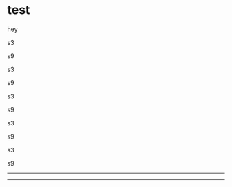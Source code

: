 [comment]: MENU (zz)
# test
hey

[comment]: BOTTOM  (zz)
<div class="w3-container w3-bottom">
    <div class="w3-row recent-last">
        <div class="w3-col s3 w3-green recent-word">
            <p>s3</p>
        </div>
        <div class="w3-col s9 w3-dark-grey recent-definition">
            <p>s9</p>
        </div>
    </div>
    <div class="w3-row">
        <div class="w3-col s3 w3-green recent-word">
            <p>s3</p>
        </div>
        <div class="w3-col s9 w3-dark-grey recent-definition">
            <p>s9</p>
        </div>
    </div>
    <div class="w3-row">
        <div class="w3-col s3 w3-green recent-word">
            <p>s3</p>
        </div>
        <div class="w3-col s9 w3-dark-grey recent-definition">
            <p>s9</p>
        </div>
    </div>
    <div class="w3-row">
        <div class="w3-col s3 w3-green recent-word">
            <p>s3</p>
        </div>
        <div class="w3-col s9 w3-dark-grey recent-definition">
            <p>s9</p>
        </div>
    </div>
    <div class="w3-row">
        <div class="w3-col s3 w3-green recent-word">
            <p>s3</p>
        </div>
        <div class="w3-col s9 w3-dark-grey recent-definition">
            <p>s9</p>
        </div>
    </div>
</div>

[comment]: CSS (not show in Page)
<hr>
<meta name="viewport" content="width=device-width, initial-scale=1">
<link rel="stylesheet" href="css/lib/w3.css">
<link rel="stylesheet" href="css/style.css">

[comment]: JS (not show in Page)
<hr>
<script src="https://ajax.googleapis.com/ajax/libs/jquery/3.4.0/jquery.min.js"></script>
<script src="js/app.js"></script>



